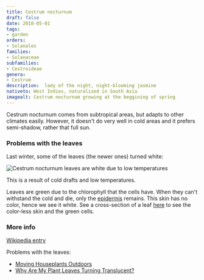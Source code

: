 ```yaml
---
title: Cestrum nocturnum
draft: false
date: 2018-05-01
tags:
- garden
orders:
- Solanales
families:
- Solanaceae
subfamilies:
- Cestroideae
genera:
- Cestrum    
description:  lady of the night, night-blooming jasmine
nativeto: West Indies, naturalized in South Asia
imagealt: Cestrum nocturnum growing at the beggining of spring
---
```


Cestrum nocturnum comes from subtropical areas, but adapts to other climates easily. However, it doesn't do very well in cold areas and it prefers semi-shadow, rather that full sun.

### Problems with the leaves

Last winter, some of the leaves (the newer ones) turned white:

![Cestrum nocturnum leaves are white due to low temperatures](./cestrum_nocturnum_white_leaves.png)

This is a result of cold drafts and low temperatures. 

Leaves are green due to the chlorophyll that the cells have. When they can't withstand the cold and die, only the [epidermis](https://en.wikipedia.org/wiki/Leaf#Epidermis) remains. This skin has no color, hence we see it white. See a cross-section of a leaf [here](https://en.wikipedia.org/wiki/Leaf#/media/File:Bifacial_leaf_cross_section.jpg) to see the color-less skin and the green cells.

### More info

[Wikipedia entry](https://wikipedia.org/wiki/Cestrum_nocturnum)

Problems with the leaves:

- [Moving Houseplants Outdoors](https://planttalk.colostate.edu/topics/houseplants/1332-moving-houseplants-outdoors/)
- [Why Are My Plant Leaves Turning Translucent?](https://www.plantedshack.com/why-are-my-plant-leaves-turning-translucent/)
